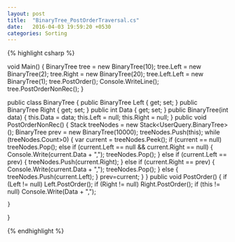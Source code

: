 ```yaml
---
layout: post
title:  "BinaryTree_PostOrderTraversal.cs"
date:   2016-04-03 19:59:20 +0530
categories: Sorting
---
```


{% highlight csharp %}


void Main()
{
	BinaryTree tree = new BinaryTree(10);
	tree.Left = new BinaryTree(2);
	tree.Right = new BinaryTree(20);
	tree.Left.Left = new BinaryTree(1);
	tree.PostOrder();
	Console.WriteLine();
	tree.PostOrderNonRec();
}

public class BinaryTree
{
	public BinaryTree Left { get; set; }
	public BinaryTree Right { get; set; }
	public int Data { get; set; }
	public BinaryTree(int data)
	{
		this.Data = data;
		this.Left = null;
		this.Right = null;
	}
	public void PostOrderNonRec()
	{
		Stack<BinaryTree> treeNodes = new Stack<UserQuery.BinaryTree>();
		BinaryTree prev = new BinaryTree(10000);
		treeNodes.Push(this);
		while (treeNodes.Count>0)
		{
			var current = treeNodes.Peek();
			if (current == null)
				treeNodes.Pop();
			else if (current.Left == null && current.Right == null)
			{
				Console.Write(current.Data + ",");
					treeNodes.Pop();
			}
			else if (current.Left == prev)
			{
				treeNodes.Push(current.Right);
			}
			else if (current.Right == prev)
			{
				Console.Write(current.Data + ",");
				treeNodes.Pop();
			}
			else
			{
				treeNodes.Push(current.Left);
			}
			prev=current;
		}
	}
	public void PostOrder()
	{
		if (Left != null)
			Left.PostOrder();
		if (Right != null)
			Right.PostOrder();
		if (this != null)
			Console.Write(Data + ",");

	}
}


{% endhighlight %}